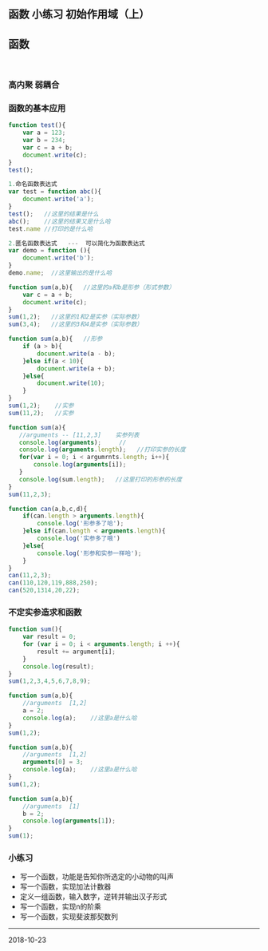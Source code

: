 ##  函数 小练习 初始作用域（上）



## 函数

```javascript
	
```

### **高内聚 弱耦合**

### 函数的基本应用

```javascript
function test(){
    var a = 123;
	var b = 234;
	var c = a + b;
	document.write(c);
}
test();
```

```javascript
1.命名函数表达式
var test = function abc(){
    document.write('a');
}
test();   //这里的结果是什么
abc();    //这里的结果又是什么哈 
test.name //打印的是什么哈
```

```javascript
2.匿名函数表达式   ---  可以简化为函数表达式
var demo = function (){
    document.write('b');
}
demo.name;  //这里输出的是什么哈
```

```javascript
function sum(a,b){   //这里的a和b是形参（形式参数）
    var c = a + b;
    document.write(c);
}
sum(1,2);   //这里的1和2是实参（实际参数）
sum(3,4);   //这里的3和4是实参（实际参数）

```

```javascript
function sum(a,b){   //形参
    if (a > b){
        document.write(a - b);
    }else if(a < 10){
        document.write(a + b);
    }else{
        document.write(10);
    }
}
sum(1,2);    //实参
sum(11,2);   //实参
```

 ```javascript
function sum(a){
    //arguments -- [11,2,3]    实参列表
    console.log(arguments);     //
    console.log(arguments.length);   //打印实参的长度
    for(var i = 0; i < argumrnts.length; i++){
        console.log(arguments[i]);
    }
    console.log(sum.length);   //这里打印的形参的长度
}
sum(11,2,3);
 ```

```javascript
function can(a,b,c,d){
    if(can.length > arguments.length){
        console.log('形参多了哈');
    }else if(can.length < arguments.length){
        console.log('实参多了哦')
    }else{
        console.log('形参和实参一样哈');
    }
}
can(11,2,3);
can(110,120,119,888,250);
can(520,1314,20,22);
```

### 不定实参造求和函数

```javascript
function sum(){
    var result = 0;
    for (var i = 0; i < arguments.length; i ++){
        result += argument[i];
    }
    console.log(result);
}
sum(1,2,3,4,5,6,7,8,9);
```



```javascript
function sum(a,b){
    //arguments  [1,2]
    a = 2;
    console.log(a);    //这里a是什么哈
}
sum(1,2);
```

```javascript
function sum(a,b){
    //arguments  [1,2]
    arguments[0] = 3;
    console.log(a);    //这里a是什么哈
}
sum(1,2);
```

```javascript
function sum(a,b){
    //arguments  [1]
    b = 2;
    console.log(arguments[1]);     
}
sum(1);
```



### 小练习

- 写一个函数，功能是告知你所选定的小动物的叫声
- 写一个函数，实现加法计数器
- 定义一组函数，输入数字，逆转并输出汉子形式
- 写一个函数，实现n的阶乘
- 写一个函数，实现斐波那契数列



---

2018-10-23